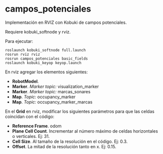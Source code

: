 # campos_potenciales
Implementación en RVIZ con Kobuki de campos potenciales.

Requiere kobuki_softnode y rviz.

Para ejecutar:

```
roslaunch kobuki_softnode full.launch
rosrun rviz rviz
rosrun campos_potenciales basic_fields
roslaunch kobuki_keyop keyop.launch
```

En rviz agregar los elementos siguientes:

* **RobotModel**.
* **Marker**.  *Marker topic:* visualization_marker
* **Marker**. *Marker topic:* marcas_sonares
* **Map**.  *Topic:* occupancy_marker
* **Map**.  *Topic:* occupancy_marker_marcas

En el **Grid** en rviz, modificar los siguientes parámetros para que las celdas
coincidan con el código:
* **Reference Frame**. odom
* **Plane Cell Count**. Incrementar al número máximo de celdas horizontales o
                        verticales. Ej: 31.
* **Cell Size**. Al tamaño de la resolución en el código.  Ej: 0.3.
* **Offset**. La mitad de la resolución tanto en x. Ej: 0.15.
